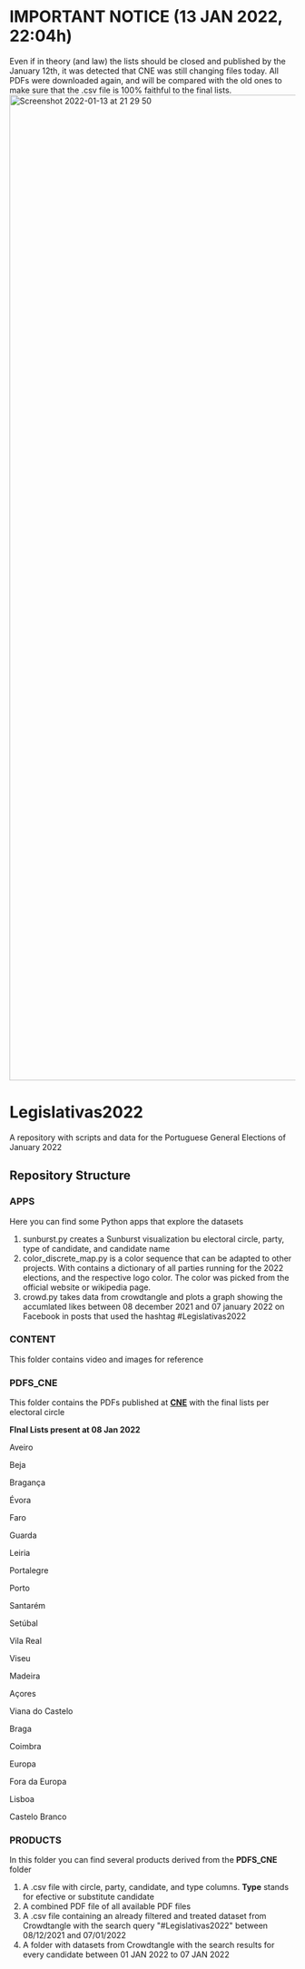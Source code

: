 # IMPORTANT  NOTICE (13 JAN 2022, 22:04h)

Even if in theory (and law) the lists should be closed and published by the January 12th, it was detected that CNE was still changing files today. 
All PDFs were downloaded again, and will be compared with the old ones to make sure that the .csv file is 100% faithful to the final lists. 
<img width="1737" alt="Screenshot 2022-01-13 at 21 29 50" src="https://user-images.githubusercontent.com/34355337/149416546-a1160066-cf1c-4ef5-9fc4-4f61b3e40685.png">


# Legislativas2022
A repository with scripts and data for the Portuguese General Elections of January 2022

## Repository Structure

### APPS 
Here you can find some Python apps that explore the datasets

1. sunburst.py creates a Sunburst visualization bu electoral circle, party, type of candidate, and candidate name
2. color_discrete_map.py is a color sequence that can be adapted to other projects. With contains a dictionary of all parties running for the 2022 elections, and the respective logo color. The color was picked from the official website or wikipedia page. 
3. crowd.py takes data from crowdtangle and plots a graph showing the accumlated likes between 08 december 2021 and 07 january 2022 on Facebook in posts that used the hashtag #Legislativas2022 

### CONTENT 
This folder contains video and images for reference 

### PDFS_CNE
This folder contains the PDFs published at [**CNE**](https://cne.pt/content/eleicoes-para-assembleia-da-republica-2022) with the final lists per electoral circle 

**FInal Lists present at 08 Jan 2022**

Aveiro

Beja

Bragança

Évora

Faro

Guarda

Leiria

Portalegre

Porto

Santarém

Setúbal

Vila Real

Viseu

Madeira

Açores

Viana do Castelo 

Braga

Coimbra

Europa 

Fora da Europa

Lisboa

Castelo Branco 



### PRODUCTS

In this folder you can find several products derived from the **PDFS_CNE** folder 
1. A .csv file with circle, party, candidate, and type columns.
**Type** stands for efective or substitute candidate
2. A combined PDF file of all available PDF files 
3. A .csv file containing an already filtered and treated dataset from Crowdtangle with the search query "#Legislativas2022" between 08/12/2021 and 07/01/2022
4. A folder with datasets from Crowdtangle with the search results for every candidate between 01 JAN 2022 to 07 JAN 2022


